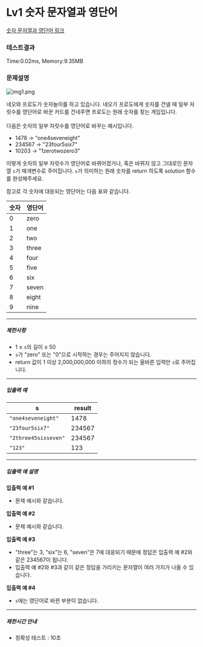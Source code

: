 # Lv1 숫자 문자열과 영단어
 [숫자 문자열과 영단어 링크](https://school.programmers.co.kr/learn/courses/30/lessons/81301)

### 테스트결과
 Time:0.02ms, Memory:9.35MB


### 문제설명
<p><img src="https://grepp-programmers.s3.ap-northeast-2.amazonaws.com/files/production/d31cb063-4025-4412-8cbc-6ac6909cf93e/img1.png" title="" alt="img1.png"></p>

<p>네오와 프로도가 숫자놀이를 하고 있습니다. 네오가 프로도에게 숫자를 건넬 때 일부 자릿수를 영단어로 바꾼 카드를 건네주면 프로도는 원래 숫자를 찾는 게임입니다.<br><br>
다음은 숫자의 일부 자릿수를 영단어로 바꾸는 예시입니다.</p>

<ul>
    <li>1478 → "one4seveneight"</li>
    <li>234567 → "23four5six7"</li>
    <li>10203 → "1zerotwozero3"</li>
</ul>

<p>이렇게 숫자의 일부 자릿수가 영단어로 바뀌어졌거나, 혹은 바뀌지 않고 그대로인 문자열 <code>s</code>가 매개변수로 주어집니다. <code>s</code>가 의미하는 원래 숫자를 return 하도록 solution 함수를 완성해주세요.</p>

<p>참고로 각 숫자에 대응되는 영단어는 다음 표와 같습니다.</p>
<table class="table">
<thead><tr>
    <th>숫자</th>
    <th>영단어</th>
</tr>
</thead>
<tbody><tr>
    <td>0</td>
    <td>zero</td>
</tr>
<tr>
    <td>1</td>
    <td>one</td>
</tr>
<tr>
    <td>2</td>
    <td>two</td>
</tr>
<tr>
    <td>3</td>
    <td>three</td>
</tr>
<tr>
<td>4</td>
    <td>four</td>
</tr>
<tr>
    <td>5</td>
    <td>five</td>
</tr>
<tr>
    <td>6</td>
    <td>six</td>
</tr>
<tr>
    <td>7</td>
    <td>seven</td>
</tr>
<tr>
    <td>8</td>
    <td>eight</td>
</tr>
<tr>
    <td>9</td>
    <td>nine</td>
</tr>
</tbody>
</table>
<hr>

<h5>제한사항</h5>

<ul>
    <li>1 ≤ <code>s</code>의 길이 ≤ 50</li>
    <li><code>s</code>가 "zero" 또는 "0"으로 시작하는 경우는 주어지지 않습니다.</li>
    <li>return 값이 1 이상 2,000,000,000 이하의 정수가 되는 올바른 입력만 <code>s</code>로 주어집니다.</li>
</ul>

<hr>

<h5>입출력 예</h5>
<table class="table">
<thead><tr>
    <th>s</th>
    <th>result</th>
</tr>
</thead>
<tbody><tr>
    <td><code>"one4seveneight"</code></td>
    <td>1478</td>
</tr>
<tr>
    <td><code>"23four5six7"</code></td>
    <td>234567</td>
</tr>
<tr>
    <td><code>"2three45sixseven"</code></td>
    <td>234567</td>
</tr>
<tr>
    <td><code>"123"</code></td>
    <td>123</td>
</tr>
</tbody>
</table>
<hr>

<h5>입출력 예 설명</h5>

<p><strong>입출력 예 #1</strong></p>

<ul>
    <li>문제 예시와 같습니다.</li>
</ul>

<p><strong>입출력 예 #2</strong></p>

<ul>
    <li>문제 예시와 같습니다.</li>
</ul>

<p><strong>입출력 예 #3</strong></p>

<ul>
    <li>"three"는 3, "six"는 6, "seven"은 7에 대응되기 때문에 정답은 입출력 예 #2와 같은 234567이 됩니다.</li>
    <li>입출력 예 #2와 #3과 같이 같은 정답을 가리키는 문자열이 여러 가지가 나올 수 있습니다.</li>
</ul>

<p><strong>입출력 예 #4</strong></p>

<ul>
    <li><code>s</code>에는 영단어로 바뀐 부분이 없습니다.</li>
</ul>

<hr>

<h5>제한시간 안내</h5>

<ul>
    <li>정확성 테스트 : 10초</li>
</ul>
